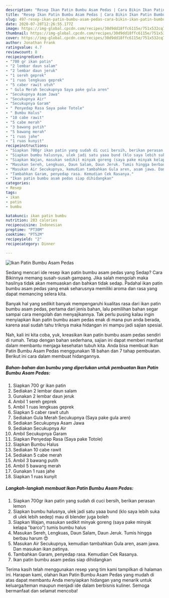 ```yaml
---
description: "Resep Ikan Patin Bumbu Asam Pedas | Cara Bikin Ikan Patin Bumbu Asam Pedas Yang Sempurna"
title: "Resep Ikan Patin Bumbu Asam Pedas | Cara Bikin Ikan Patin Bumbu Asam Pedas Yang Sempurna"
slug: 497-resep-ikan-patin-bumbu-asam-pedas-cara-bikin-ikan-patin-bumbu-asam-pedas-yang-sempurna
date: 2020-07-28T12:26:55.177Z
image: https://img-global.cpcdn.com/recipes/30d9dd18ffc6115e/751x532cq70/ikan-patin-bumbu-asam-pedas-foto-resep-utama.jpg
thumbnail: https://img-global.cpcdn.com/recipes/30d9dd18ffc6115e/751x532cq70/ikan-patin-bumbu-asam-pedas-foto-resep-utama.jpg
cover: https://img-global.cpcdn.com/recipes/30d9dd18ffc6115e/751x532cq70/ikan-patin-bumbu-asam-pedas-foto-resep-utama.jpg
author: Jonathan Frank
ratingvalue: 4.7
reviewcount: 8
recipeingredient:
- "700 gr ikan patin"
- "2 lembar daun salam"
- "2 lembar daun jeruk"
- "1 sereh geprek"
- "1 ruas lengkuas geprek"
- "5 caber rawit utuh"
- " Gula Merah Secukupnya Saya pake gula aren"
- "Secukupnya Asam Jawa"
- "Secukupnya Air"
- "Secukupnya Garam"
- " Penyedap Rasa Saya pake Totole"
- " Bumbu Halus"
- "10 cabe rawit"
- "5 cabe merah"
- "3 bawang putih"
- "5 bawang merah"
- "1 ruas jahe"
- "1 ruas kunyit"
recipeinstructions:
- "Siapkan 700gr ikan patin yang sudah di cuci bersih, berikan perasan lemon"
- "Siapkan bumbu halusnya, ulek jadi satu yaaa bund (klo saya lebih suka di ulek lebih sedep) mau di blender juga boleh"
- "Siapkan Wajan, masukan sedikit minyak goreng (saya pake minyak kelapa &#34;barco&#34;) tumis bumbu halus"
- "Masukan Sereh, Lengkuas, Daun Salam, Daun Jeruk. Tumis hingga berbau harum 😍"
- "Masukan Air Secukupnya, kemudian tambahkan Gula aren, asam jawa. Dan masukan ikan patinya."
- "Tambahkan Garam, penyedap rasa. Kemudian Cek Rasanya."
- "Ikan patin bumbu asam pedas siap dihidangkan"
categories:
- Resep
tags:
- ikan
- patin
- bumbu

katakunci: ikan patin bumbu 
nutrition: 283 calories
recipecuisine: Indonesian
preptime: "PT30M"
cooktime: "PT52M"
recipeyield: "2"
recipecategory: Dinner

---
```



![Ikan Patin Bumbu Asam Pedas](https://img-global.cpcdn.com/recipes/30d9dd18ffc6115e/751x532cq70/ikan-patin-bumbu-asam-pedas-foto-resep-utama.jpg)

Sedang mencari ide resep ikan patin bumbu asam pedas yang Sedap? Cara Bikinnya memang susah-susah gampang. Jika salah mengolah maka hasilnya tidak akan memuaskan dan bahkan tidak sedap. Padahal ikan patin bumbu asam pedas yang enak seharusnya memiliki aroma dan rasa yang dapat memancing selera kita.



Banyak hal yang sedikit banyak mempengaruhi kualitas rasa dari ikan patin bumbu asam pedas, pertama dari jenis bahan, lalu pemilihan bahan segar sampai cara mengolah dan menyajikannya. Tak perlu pusing kalau ingin menyiapkan ikan patin bumbu asam pedas enak di mana pun anda berada, karena asal sudah tahu triknya maka hidangan ini mampu jadi sajian spesial.


Nah, kali ini kita coba, yuk, kreasikan ikan patin bumbu asam pedas sendiri di rumah. Tetap dengan bahan sederhana, sajian ini dapat memberi manfaat dalam membantu menjaga kesehatan tubuh kita. Anda bisa membuat Ikan Patin Bumbu Asam Pedas menggunakan 18 bahan dan 7 tahap pembuatan. Berikut ini cara dalam membuat hidangannya.

<!--inarticleads1-->

##### Bahan-bahan dan bumbu yang diperlukan untuk pembuatan Ikan Patin Bumbu Asam Pedas:

1. Siapkan 700 gr ikan patin
1. Sediakan 2 lembar daun salam
1. Gunakan 2 lembar daun jeruk
1. Ambil 1 sereh geprek
1. Ambil 1 ruas lengkuas geprek
1. Siapkan 5 caber rawit utuh
1. Sediakan  Gula Merah Secukupnya (Saya pake gula aren)
1. Sediakan Secukupnya Asam Jawa
1. Sediakan Secukupnya Air
1. Ambil Secukupnya Garam
1. Siapkan  Penyedap Rasa (Saya pake Totole)
1. Siapkan  Bumbu Halus
1. Sediakan 10 cabe rawit
1. Sediakan 5 cabe merah
1. Ambil 3 bawang putih
1. Ambil 5 bawang merah
1. Gunakan 1 ruas jahe
1. Siapkan 1 ruas kunyit




<!--inarticleads2-->

##### Langkah-langkah membuat Ikan Patin Bumbu Asam Pedas:

1. Siapkan 700gr ikan patin yang sudah di cuci bersih, berikan perasan lemon
1. Siapkan bumbu halusnya, ulek jadi satu yaaa bund (klo saya lebih suka di ulek lebih sedep) mau di blender juga boleh
1. Siapkan Wajan, masukan sedikit minyak goreng (saya pake minyak kelapa &#34;barco&#34;) tumis bumbu halus
1. Masukan Sereh, Lengkuas, Daun Salam, Daun Jeruk. Tumis hingga berbau harum 😍
1. Masukan Air Secukupnya, kemudian tambahkan Gula aren, asam jawa. Dan masukan ikan patinya.
1. Tambahkan Garam, penyedap rasa. Kemudian Cek Rasanya.
1. Ikan patin bumbu asam pedas siap dihidangkan




Terima kasih telah menggunakan resep yang tim kami tampilkan di halaman ini. Harapan kami, olahan Ikan Patin Bumbu Asam Pedas yang mudah di atas dapat membantu Anda menyiapkan hidangan yang menarik untuk keluarga/teman maupun menjadi ide dalam berbisnis kuliner. Semoga bermanfaat dan selamat mencoba!
